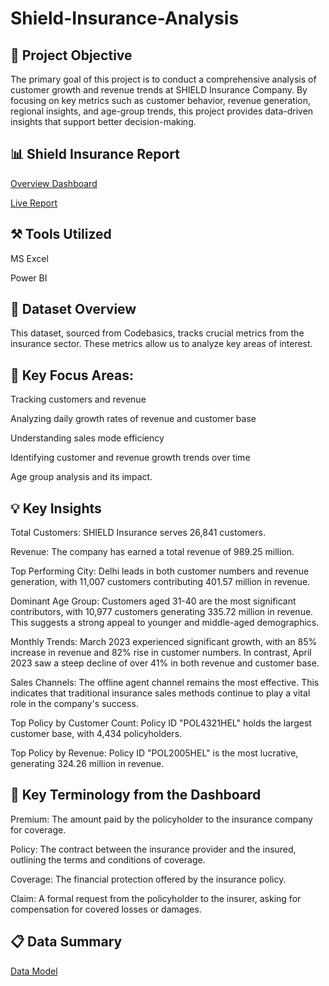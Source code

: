 # Shield-Insurance-Analysis
## 🎯 Project Objective
The primary goal of this project is to conduct a comprehensive analysis of customer growth and revenue trends at SHIELD Insurance Company. By focusing on key metrics such as customer behavior, revenue generation, regional insights, and age-group trends, this project provides data-driven insights that support better decision-making.

## 📊 Shield Insurance Report
[Overview Dashboard](https://github.com/Niraj-Mittapelly/Shield-Insurance-Analysis/blob/main/Shield%20Insurance%20(1).pdf)

[Live Report](https://app.powerbi.com/view?r=eyJrIjoiZWRmM2NkYzYtZGIzNS00MzRmLWJiZWYtYmJhNjFkZDRlZWQyIiwidCI6ImM2ZTU0OWIzLTVmNDUtNDAzMi1hYWU5LWQ0MjQ0ZGM1YjJjNCJ9)

## ⚒️ Tools Utilized
MS Excel

Power BI

## 📂 Dataset Overview
This dataset, sourced from Codebasics, tracks crucial metrics from the insurance sector. These metrics allow us to analyze key areas of interest.

## 🎯 Key Focus Areas:

Tracking customers and revenue

Analyzing daily growth rates of revenue and customer base

Understanding sales mode efficiency

Identifying customer and revenue growth trends over time

Age group analysis and its impact.

## 💡 Key Insights
Total Customers: SHIELD Insurance serves 26,841 customers.

Revenue: The company has earned a total revenue of 989.25 million.

Top Performing City: Delhi leads in both customer numbers and revenue generation, with 11,007 customers contributing 401.57 million in revenue.

Dominant Age Group: Customers aged 31-40 are the most significant contributors, with 10,977 customers generating 335.72 million in revenue. This suggests a strong appeal to younger and middle-aged demographics.

Monthly Trends: March 2023 experienced significant growth, with an 85% increase in revenue and 82% rise in customer numbers. In contrast, April 2023 saw a steep decline of over 41% in both revenue and customer base.

Sales Channels: The offline agent channel remains the most effective. This indicates that traditional insurance sales methods continue to play a vital role in the company's success.

Top Policy by Customer Count: Policy ID "POL4321HEL" holds the largest customer base, with 4,434 policyholders.

Top Policy by Revenue: Policy ID "POL2005HEL" is the most lucrative, generating 324.26 million in revenue.

## 🌟 Key Terminology from the Dashboard
Premium: The amount paid by the policyholder to the insurance company for coverage.

Policy: The contract between the insurance provider and the insured, outlining the terms and conditions of coverage.

Coverage: The financial protection offered by the insurance policy.

Claim: A formal request from the policyholder to the insurer, asking for compensation for covered losses or damages.

## 📋 Data Summary
[Data Model](https://github.com/Niraj-Mittapelly/Shield-Insurance-Analysis/blob/main/Data%20Model.png)


